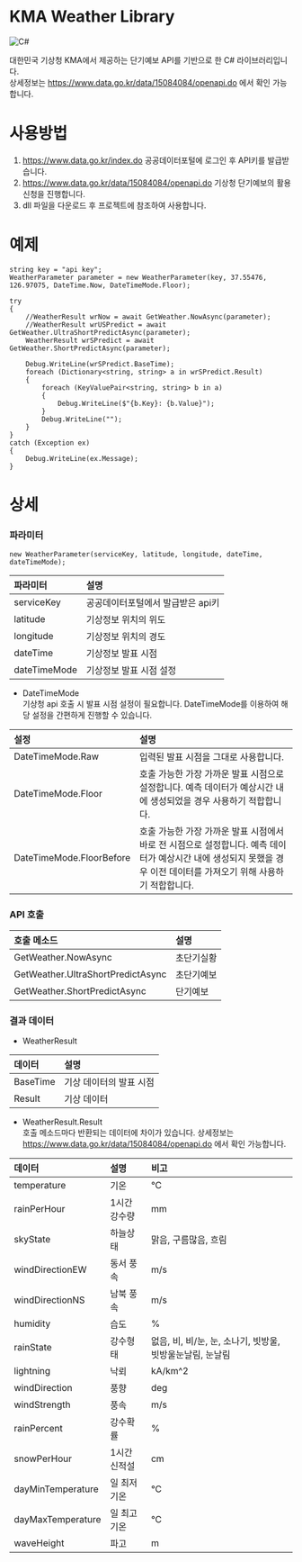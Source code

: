 # KMA Weather Library
![C#](https://img.shields.io/badge/C%23-68217A?style=flat-square)

대한민국 기상청 KMA에서 제공하는 단기예보 API를 기반으로 한 C# 라이브러리입니다.  
상세정보는 https://www.data.go.kr/data/15084084/openapi.do 에서 확인 가능합니다.

# 사용방법
1. https://www.data.go.kr/index.do 공공데이터포털에 로그인 후 API키를 발급받습니다.
2. https://www.data.go.kr/data/15084084/openapi.do 기상청 단기예보의 활용신청을 진행합니다.
3. dll 파일을 다운로드 후 프로젝트에 참조하여 사용합니다.

# 예제
```
string key = "api key";
WeatherParameter parameter = new WeatherParameter(key, 37.55476, 126.97075, DateTime.Now, DateTimeMode.Floor);

try
{
    //WeatherResult wrNow = await GetWeather.NowAsync(parameter);
    //WeatherResult wrUSPredict = await GetWeather.UltraShortPredictAsync(parameter);
    WeatherResult wrSPredict = await GetWeather.ShortPredictAsync(parameter);

    Debug.WriteLine(wrSPredict.BaseTime);
    foreach (Dictionary<string, string> a in wrSPredict.Result)
    {
        foreach (KeyValuePair<string, string> b in a)
        {
            Debug.WriteLine($"{b.Key}: {b.Value}");
        }
        Debug.WriteLine("");
    }
}
catch (Exception ex)
{
    Debug.WriteLine(ex.Message);
}
```

# 상세
### 파라미터
```
new WeatherParameter(serviceKey, latitude, longitude, dateTime, dateTimeMode);
```
| 파라미터 | 설명 |
| :--- | :--- |
| serviceKey | 공공데이터포털에서 발급받은 api키 |
| latitude | 기상정보 위치의 위도 |
| longitude | 기상정보 위치의 경도 |
| dateTime | 기상정보 발표 시점 |
| dateTimeMode | 기상정보 발표 시점 설정 |

- DateTimeMode  
기상청 api 호출 시 발표 시점 설정이 필요합니다. DateTimeMode를 이용하여 해당 설정을 간편하게 진행할 수 있습니다.

| 설정 | 설명 |
| :--- | :--- |
| DateTimeMode.Raw | 입력된 발표 시점을 그대로 사용합니다. |
| DateTimeMode.Floor | 호출 가능한 가장 가까운 발표 시점으로 설정합니다. 예측 데이터가 예상시간 내에 생성되었을 경우 사용하기 적합합니다. |
| DateTimeMode.FloorBefore | 호출 가능한 가장 가까운 발표 시점에서 바로 전 시점으로 설정합니다. 예측 데이터가 예상시간 내에 생성되지 못했을 경우 이전 데이터를 가져오기 위해 사용하기 적합합니다. |

### API 호출
| 호출 메소드 | 설명 |
| :--- | :--- |
| GetWeather.NowAsync | 초단기실황 |
| GetWeather.UltraShortPredictAsync | 초단기예보 |
| GetWeather.ShortPredictAsync | 단기예보 |

### 결과 데이터
- WeatherResult

| 데이터 | 설명 |
| :--- | :--- |
| BaseTime | 기상 데이터의 발표 시점 |
| Result | 기상 데이터 |

- WeatherResult.Result  
호출 메소드마다 반환되는 데이터에 차이가 있습니다. 상세정보는 https://www.data.go.kr/data/15084084/openapi.do 에서 확인 가능합니다.

| 데이터 | 설명 | 비고 |
| :--- | :--- | :--- |
| temperature | 기온 | °C |
| rainPerHour | 1시간 강수량 | mm |
| skyState | 하늘상태 | 맑음, 구름많음, 흐림 |
| windDirectionEW | 동서 풍속 | m/s |
| windDirectionNS | 남북 풍속 | m/s |
| humidity | 습도 | % |
| rainState | 강수형태 | 없음, 비, 비/눈, 눈, 소나기, 빗방울, 빗방울눈날림, 눈날림 |
| lightning | 낙뢰 | kA/km^2 |
| windDirection | 풍향 | deg | 
| windStrength | 풍속 | m/s |
| rainPercent | 강수확률 | % | 
| snowPerHour | 1시간 신적설 | cm | 
| dayMinTemperature | 일 최저기온 | °C | 
| dayMaxTemperature | 일 최고기온 | °C | 
| waveHeight | 파고 | m | 
